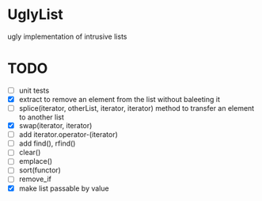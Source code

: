 UglyList
========

ugly implementation of intrusive lists

TODO
====

* [ ] unit tests
* [x] extract to remove an element from the list without baleeting it
* [ ] splice(iterator, otherList, iterator, iterator) method to transfer an element to another list
* [x] swap(iterator, iterator)
* [ ] add iterator.operator-(iterator)
* [ ] add find(), rfind()
* [ ] clear()
* [ ] emplace()
* [ ] sort(functor)
* [ ] remove_if
* [x] make list passable by value
